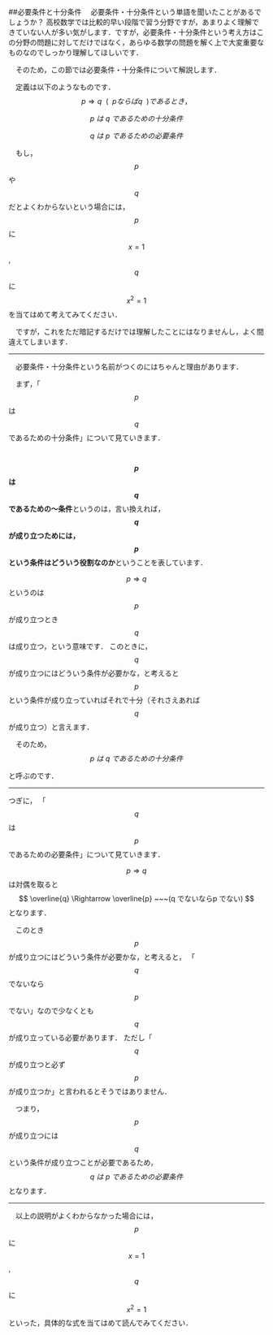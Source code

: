 ##必要条件と十分条件
　必要条件・十分条件という単語を聞いたことがあるでしょうか？
高校数学では比較的早い段階で習う分野ですが，あまりよく理解できていない人が多い気がします．ですが，必要条件・十分条件という考え方はこの分野の問題に対してだけではなく，あらゆる数学の問題を解く上で大変重要なものなのでしっかり理解してほしいです．

　そのため，この節では必要条件・十分条件について解説します．

　定義は以下のようなものです．
$$
p \Rightarrow q ~~(~~ pならばq~~ ) であるとき，
$$

$$
p~は~q~であるための十分条件
$$

$$
q~は~p~であるための必要条件
$$

　もし，$$p$$ や$$q$$ だとよくわからないという場合には， $$p$$ に $$x=1$$ , $$q $$ に $$x^2=1$$ を当てはめて考えてみてください．


　ですが，これをただ暗記するだけでは理解したことにはなりませんし，よく間違えてしまいます．

***

　必要条件・十分条件という名前がつくのにはちゃんと理由があります．

　まず，「$$p$$ は $$q$$ であるための十分条件」について見ていきます．


　**$$p$$ は $$q$$ であるための〜条件**というのは，言い換えれば，
**$$q$$ が成り立つためには，$$p$$ という条件はどういう役割なのか**ということを表しています．

$$
p \Rightarrow q
$$
というのは $$p$$ が成り立つとき $$q$$ は成り立つ，という意味です．
このときに， $$q$$ が成り立つにはどういう条件が必要かな，と考えると $$p$$ という条件が成り立っていればそれで十分（それさえあれば $$q$$ が成り立つ）と言えます．

　そのため，
$$
p~は~q~であるための十分条件
$$

と呼ぶのです．

***

つぎに，
「$$q$$ は $$p$$ であるための必要条件」について見ていきます．


$$
p \Rightarrow q
$$
は対偶を取ると
$$
\overline{q} \Rightarrow \overline{p} ~~~(q でないならp でない)
$$
となります．


　このとき$$p$$ が成り立つにはどういう条件が必要かな，と考えると，
「$$q$$ でないなら $$p$$ でない」なので少なくとも $$q$$ が成り立っている必要があります．
ただし「$$q$$ が成り立つと必ず $$p$$ が成り立つか」と言われるとそうではありません．

　つまり，$$p$$ が成り立つには $$q$$ という条件が成り立つことが必要であるため，
$$
q~は~p~であるための必要条件
$$
となります．

***

　以上の説明がよくわからなかった場合には，$$p $$ に $$x=1$$ , $$q $$ に $$x^2=1$$ といった，具体的な式を当てはめて読んでみてください．

